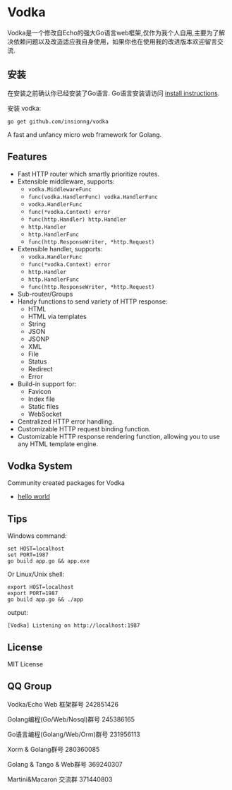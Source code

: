 # Vodka

Vodka是一个修改自Echo的强大Go语言web框架,仅作为我个人自用,主要为了解决依赖问题以及改造适应我自身使用，如果你也在使用我的改进版本欢迎留言交流.

## 安装

在安装之前确认你已经安装了Go语言. Go语言安装请访问 [install instructions](http://golang.org/doc/install.html). 

安装 vodka:

    go get github.com/insionng/vodka

A fast and unfancy micro web framework for Golang.


## Features

- Fast HTTP router which smartly prioritize routes.
- Extensible middleware, supports:
	- `vodka.MiddlewareFunc`
	- `func(vodka.HandlerFunc) vodka.HandlerFunc`
	- `vodka.HandlerFunc`
	- `func(*vodka.Context) error`
	- `func(http.Handler) http.Handler`
	- `http.Handler`
	- `http.HandlerFunc`
	- `func(http.ResponseWriter, *http.Request)`
- Extensible handler, supports:
    - `vodka.HandlerFunc`
    - `func(*vodka.Context) error`
    - `http.Handler`
    - `http.HandlerFunc`
    - `func(http.ResponseWriter, *http.Request)`
- Sub-router/Groups
- Handy functions to send variety of HTTP response:
    - HTML
    - HTML via templates
    - String 
    - JSON
    - JSONP
    - XML
    - File
    - Status
    - Redirect
    - Error
- Build-in support for:
	- Favicon
	- Index file
	- Static files
	- WebSocket
- Centralized HTTP error handling.
- Customizable HTTP request binding function.
- Customizable HTTP response rendering function, allowing you to use any HTML template engine.

## Vodka System

Community created packages for Vodka

- [hello world](https://github.com/vodka-contrib/helloworld)

## Tips

Windows command:

```
set HOST=localhost
set PORT=1987
go build app.go && app.exe
```

Or Linux/Unix shell:

```
export HOST=localhost
export PORT=1987
go build app.go && ./app
```

output:

```
[Vodka] Listening on http://localhost:1987
```

## License
MIT License


## QQ Group

Vodka/Echo Web 框架群号 242851426

Golang编程(Go/Web/Nosql)群号 245386165

Go语言编程(Golang/Web/Orm)群号 231956113

Xorm & Golang群号 280360085

Golang & Tango & Web群号 369240307

Martini&Macaron 交流群 371440803
